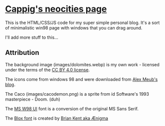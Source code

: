 # [Cappig's neocities page](https://cappig.neocities.org/)

This is the HTML/CSS/JS code for my super simple personal blog. It's a sort of minimalistic win98 page with windows that you can drag around.

I'll add more stuff to this...

## Attribution

The background image (images/dolomites.webp) is my own work - licensed under the terms of the [CC BY 4.0 license](https://creativecommons.org/licenses/by/4.0/deed.en).

The icons come from windows 98 and were downloaded from [Alex Meub's blog](https://win98icons.alexmeub.com/).

The Caco (images/cacodemon.png) is a sprite from id Software's 1993 masterpiece - Doom. (duh)

The [MS W98 UI](https://martyr.shop/products/ms-w98-ui) font is a conversion of the original MS Sans Serif.

The [Blox font](https://www.dafont.com/blox.font) is created by [Brian Kent aka Ænigma](https://www.1001fonts.com/users/kentpw/)
